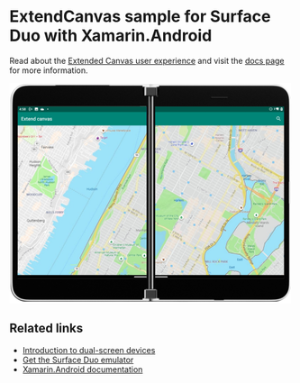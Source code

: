 # ExtendCanvas sample for Surface Duo with Xamarin.Android

Read about the [Extended Canvas user experience](https://docs.microsoft.com/dual-screen/introduction#extended-canvas) and visit the [docs page](https://docs.microsoft.com/dual-screen/android/sample-code/extended-canvas) for more information.

![Extended canvas sample spanned across two screens](Screenshots/extended-canvas-500.png)

## Related links

- [Introduction to dual-screen devices](https://docs.microsoft.com/dual-screen/introduction)
- [Get the Surface Duo emulator](https://docs.microsoft.com/dual-screen/android/emulator/)
- [Xamarin.Android documentation](https://docs.microsoft.com/xamarin/android/)

